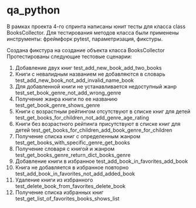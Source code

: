 # qa_python

В рамках проекта 4-го спринта написаны юнит тесты для класса class BooksCollector. 
Для тестирования методов класса были применены инструменты: фреймфорк pytest, параметризация, фикстуры.

Создана фикстура на создание объекта класса BooksCollector
Протестированы следующие тестовые сценарии:
1. Добавление двух книг test_add_new_book_add_two_books
2. Книги с невалидным названием не добавляются в словарь test_add_new_book_not_add_invalid_name_book
3. Для добавленной книги не устанавливается недоступный жанр test_set_book_genre_not_add_wrong_genre
4. Получение жанра книги по ее названию test_get_book_genre_shows_genre
5. Книги с возрастным рейтингом отсутствуют в списке книг для детей test_get_books_for_children_not_add_genre_age_rating
6. Книги без возрастного рейтинга присутствуют в списке книг для детей test_get_books_for_children_add_book_genre_for_children
7. Получение списка книг с определенным жанром test_get_books_with_specific_genre_get_books
8. Получение словаря с книгой и жанром test_get_books_genre_return_dict_books_genre
9. Добавление книги в избранное test_add_book_in_favorites_add_book
10. Книга не добавляется в избранное повторно test_add_book_in_favorites_not_add_added_book
11. Удаление книги из избранного test_delete_book_from_favorites_delete_book
12. Получение списка избранных книг test_get_list_of_favorites_books_shows_list